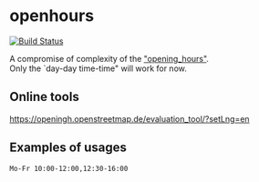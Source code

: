# openhours

[![Build Status](https://travis-ci.org/chneau/openhours.svg?branch=master)](https://travis-ci.org/chneau/openhours)

A compromise of complexity of the ["opening_hours"](https://wiki.openstreetmap.org/wiki/Key:opening_hours).  
Only the `day-day time-time" will work for now.  

## Online tools

https://openingh.openstreetmap.de/evaluation_tool/?setLng=en  

## Examples of usages

`Mo-Fr 10:00-12:00,12:30-16:00`
